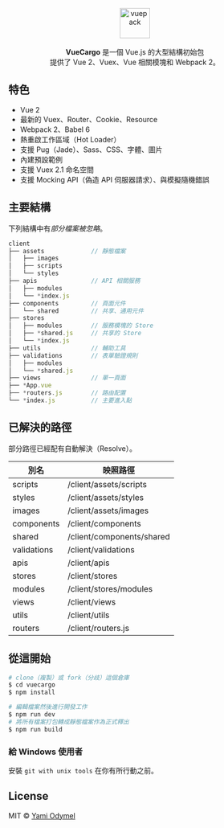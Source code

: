 <p align="center">
  <img src="https://cloud.githubusercontent.com/assets/7308718/20474437/785fdb08-b001-11e6-9e04-9bc4ea5d5a55.png" alt="vuepack" width="60">
  <br><br><strong>VueCargo</strong> 是一個 Vue.js 的大型結構初始包 <br>提供了 Vue 2、Vuex、Vue 相關模塊和 Webpack 2。
</p>

## 特色

- Vue 2
- 最新的 Vuex、Router、Cookie、Resource
- Webpack 2、Babel 6
- 熱重啟工作區域（Hot Loader）
- 支援 Pug（Jade）、Sass、CSS、字體、圖片
- 內建預設範例
- 支援 Vuex 2.1 命名空間
- 支援 Mocking API（偽造 API 伺服器請求）、與模擬隨機錯誤

## 主要結構

下列結構中有*部分檔案被忽略*。

```js
client
├── assets             // 靜態檔案
│   ├── images
│   ├── scripts
│   └── styles
├── apis               // API 相關服務
│   ├── modules
│   └── *index.js
├── components         // 頁面元件
│   └── shared         // 共享、通用元件
├── stores
│   ├── modules        // 服務模塊的 Store
│   ├── *shared.js     // 共享的 Store
│   └── *index.js
├── utils              // 輔助工具
├── validations        // 表單驗證規則
│   ├── modules
│   └── *shared.js
├── views              // 單一頁面
├── *App.vue
├── *routers.js        // 路由配置
└── *index.js          // 主要進入點
```

## 已解決的路徑

部分路徑已經配有自動解決（Resolve）。

| 別名         | 映照路徑                   |
|-------------|---------------------------|
| scripts     | /client/assets/scripts    |
| styles      | /client/assets/styles     |
| images      | /client/assets/images     |
| components  | /client/components        |
| shared      | /client/components/shared |
| validations | /client/validations       |
| apis        | /client/apis              |
| stores      | /client/stores            |
| modules     | /client/stores/modules    |
| views       | /client/views             |
| utils       | /client/utils             |
| routers     | /client/routers.js        |

## 從這開始

```bash
# clone（複製）或 fork（分歧）這個倉庫
$ cd vuecargo
$ npm install

# 編輯檔案然後進行開發工作
$ npm run dev
# 將所有檔案打包轉成靜態檔案作為正式釋出
$ npm run build
```

### 給 Windows 使用者

安裝 `git with unix tools` 在你有所行動之前。

## License

MIT &copy; [Yami Odymel](https://github.com/YamiOdymel)

